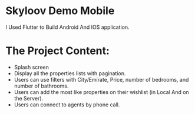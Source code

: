 # Skyloov Demo Mobile

I Used Flutter to Build Android And IOS application.

# The Project Content:
- Splash screen
- Display all the properties lists with pagination.
- Users can use filters with City/Emirate, Price, number of bedrooms, and number of bathrooms.
- Users can add the most like properties on their wishlist (in Local And on the Server).
- Users can connect to agents by phone call.
